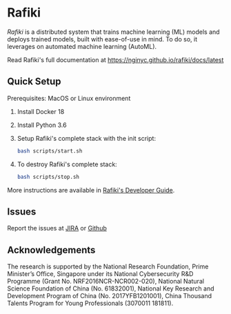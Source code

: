 
[comment]: # (Licensed to the Apache Software Foundation [ASF] under one)

[comment]: # (or more contributor license agreements.  See the NOTICE file)

[comment]: # (distributed with this work for additional information)

[comment]: # (regarding copyright ownership.  The ASF licenses this file)

[comment]: # (to you under the Apache License, Version 2.0 [the)

[comment]: # ("License"]; you may not use this file except in compliance)

[comment]: # (with the License.  You may obtain a copy of the License at)

[comment]: # (http://www.apache.org/licenses/LICENSE-2.0)

[comment]: # (Unless required by applicable law or agreed to in writing,)

[comment]: # (software distributed under the License is distributed on an)

[comment]: # ("AS IS" BASIS, WITHOUT WARRANTIES OR CONDITIONS OF ANY)

[comment]: # (KIND, either express or implied.  See the License for the)

[comment]: # (specific language governing permissions and limitations)

[comment]: # (under the License.)

# Rafiki

*Rafiki* is a distributed system that trains machine learning (ML) models and deploys trained models, built with ease-of-use in mind. To do so, it leverages on automated machine learning (AutoML).

Read Rafiki's full documentation at https://nginyc.github.io/rafiki/docs/latest

## Quick Setup

Prerequisites: MacOS or Linux environment

1. Install Docker 18

2. Install Python 3.6

3. Setup Rafiki's complete stack with the init script:

    ```sh
    bash scripts/start.sh
    ```

4. To destroy Rafiki's complete stack:

    ```sh
    bash scripts/stop.sh
    ```

More instructions are available in [Rafiki's Developer Guide](https://nginyc.github.io/rafiki/docs/latest/docs/src/dev).


## Issues

Report the issues at [JIRA](https://issues.apache.org/jira/browse/SINGA) or [Github](https://github.com/nginyc/rafiki/issues)


## Acknowledgements

The research is supported by the National Research Foundation, Prime Minister’s Office, Singapore under its National Cybersecurity R\&D Programme (Grant No. NRF2016NCR-NCR002-020), National Natural Science Foundation of China (No. 61832001), National Key Research and Development Program of China  (No. 2017YFB1201001), China Thousand Talents Program for Young Professionals (3070011 181811).
